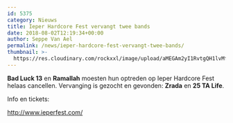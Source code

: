 ```yaml
---
id: 5375
category: Nieuws
title: Ieper Hardcore Fest vervangt twee bands
date: 2018-08-02T12:19:34+00:00
author: Seppe Van Ael
permalink: /news/ieper-hardcore-fest-vervangt-twee-bands/
thumbnail: >-
  https://res.cloudinary.com/rockxxl/image/upload/aMEGAm2yI1RvtgQH1lvMfwSVocKFqSY8ztku8KhW.jpeg
---
```

**Bad Luck 13** en **Ramallah** moesten hun optreden op Ieper Hardcore Fest helaas cancellen. Vervanging is gezocht en gevonden: **Zrada** en **25 TA Life**.

Info en tickets:

<http://www.ieperfest.com/>
